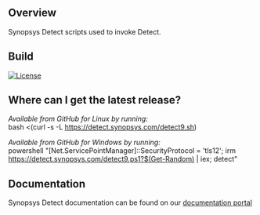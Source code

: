 ## Overview ##
Synopsys Detect scripts used to invoke Detect. 

## Build ##

[![License](https://img.shields.io/badge/License-Apache%202.0-blue.svg)](https://opensource.org/licenses/Apache-2.0)

## Where can I get the latest release? ##

*Available from GitHub for Linux by running:*  
bash <(curl -s -L https://detect.synopsys.com/detect9.sh)

*Available from GitHub for Windows by running:*  
powershell "[Net.ServicePointManager]::SecurityProtocol = 'tls12'; irm https://detect.synopsys.com/detect9.ps1?$(Get-Random) | iex; detect"

## Documentation

Synopsys Detect documentation can be found on our [documentation portal](https://sig-product-docs.synopsys.com/bundle/integrations-detect/page/introduction.html)
